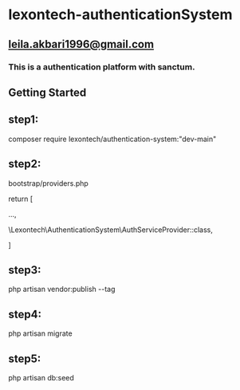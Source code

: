 # lexontech-authenticationSystem
## leila.akbari1996@gmail.com
### This is a authentication platform with sanctum.

## Getting Started

## step1:

composer require lexontech/authentication-system:"dev-main"

## step2:
bootstrap/providers.php

return [

  ...,
  
  \Lexontech\AuthenticationSystem\AuthServiceProvider::class,
  
]

## step3:

  php artisan vendor:publish --tag
  

## step4:

  php artisan migrate

## step5:

 php artisan db:seed


